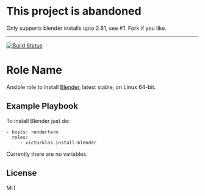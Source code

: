 # This project is abandoned

Only supports blender installs upto 2.81, see #1.
Fork if you like.

---

[![Build Status](https://travis-ci.org/victorklos/ansible-role-install-blender.svg?branch=master)](https://travis-ci.org/victorklos/ansible-role-install-blender)

# Role Name

Ansible role to install [Blender](https://blender.org/), latest stable, on
Linux 64-bit.


## Example Playbook

To install Blender just do:

    - hosts: renderfarm
      roles:
         - victorklos.install-blender

Currently there are no variables.


## License

MIT
